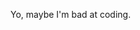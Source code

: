 Yo, maybe I'm bad at coding.

<!---
Roeusvm/Roeusvm is a ✨ special ✨ repository because its `README.md` (this file) appears on your GitHub profile.
You can click the Preview link to take a look at your changes.
--->
